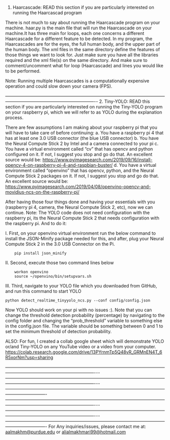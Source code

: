 1. Haarcascade: READ this section if you are particularly interested on running the Haarcascad program

There is not much to say about running the Haarcascade program on your machine. haar.py is the main file that will run the Haarcascade on your machine.It has three
main for loops, each one concerns a different Haarcascade for a different feature to be detected. In my program, the Haarcascades are for the eyes, the full human
body, and the upper part of the human body. The xml files in the same directory define the features of those things we want to look for. Just make sure you have all
the libraries required and the xml file(s) on the same directory. And make sure to comment/uncomment what for loop (Haarcascade) and lines you would like to be
performed. 

Note: Running multiple Haarcascades is a computationally expensive operation and could slow down your camera (FPS).


————————————————————————————————————————————————————————--
2. Tiny-YOLO: READ this section if you are particularly interested on running the Tiny-YOLO program on your raspberry pi, which we will refer to as YOLO during the
   explanation process.

There are few assumptions I am making about your raspberry pi that you will have to take care of before continuing:
a. You have a raspberry pi 4 that has at least one 3.0 USB connector (the blue USB connector)
b. You have the Neural Compute Stick 2 by Intel and a camera connected to your pi
c. You have a virtual environment called “cv” that has opencv and python configured on it. If not, I suggest you stop and go do that. An excellent source would be:
   https://www.pyimagesearch.com/2019/09/16/install-opencv-4-on-raspberry-pi-4-and-raspbian-buster/ 
d. You have a virtual environment called “openvino” that has opencv, python, and the Neural Compute Stick 2 packages on it. If not, I suggest you stop and go do 
   that. An excellent source would be: https://www.pyimagesearch.com/2019/04/08/openvino-opencv-and-movidius-ncs-on-the-raspberry-pi/

After having those four things done and having your essentials with you (raspberry pi 4, camera, the Neural Compute Stick 2, etc), now we can continue. Note: The 
YOLO code does not need configuration with the raspberry pi, its the Neural Compute Stick 2 that needs configuration with the raspberry pi. And to do it:

I. First, on your openvino virtual environment run the below command to install the JSON-Minify package needed for this, and after, plug your Neural Compute Stick 2
   in the 3.0 USB Connector on the Pi.

        pip install json_minify

II. Second, execute those two command lines below

        workon openvino
        source ~/openvino/bin/setupvars.sh

III. Third, navigate to your YOLO file which you downloaded from GitHub, and run this command to start YOLO

	python detect_realtime_tinyyolo_ncs.py --conf config/config.json


Now YOLO should work on your pi with no issues :). Note that you can change the threshold detection probability (percentage) by navigating to the config folder and
changing the “prob_threshold” variable to something else in the config.json file. The variable should be something between 0 and 1 to set the minimum threshold of
detection probability.



ALSO: For fun, I created a collab google sheet which will demonstrate YOLO or/and Tiny-YOLO on any YouTube video or a video from your computer.
      https://colab.research.google.com/drive/13PYrnmTp5Q48vR_GRMnEN4T_6R5xorNm?usp=sharing


————————————————————————————————————————————————————————---————————————————————————————————————————————————————————---—————————————————————————————————————————————-
————————————————————————————————————————————————————————---————————————————————————————————————————————————————————---—————————————————————————————————————————————-
For Any inquiries/issues, please contact me at: aalmakhm@purdue.edu or alialmakhmari99@hotmail.com
 
